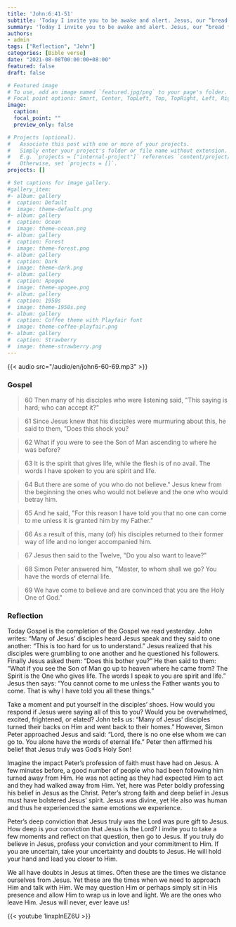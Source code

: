 ```yaml
---
title: 'John:6:41-51'
subtitle: 'Today I invite you to be awake and alert. Jesus, our “bread from heaven,” may appear to us in strange or unusual ways. Or he may appear to us in the daily: disguised in a friend, an unexpected helping hand or in the quiet of the morning. Keep your eyes, ears, mind and heart open and alert. Don’t want to miss him! What a loss that would be!'
summary: 'Today I invite you to be awake and alert. Jesus, our “bread from heaven,” may appear to us in strange or unusual ways. Or he may appear to us in the daily: disguised in a friend, an unexpected helping hand or in the quiet of the morning. Keep your eyes, ears, mind and heart open and alert. Don’t want to miss him! What a loss that would be!'
authors:
- admin
tags: ["Reflection", "John"]
categories: [Bible verse]
date: "2021-08-08T00:00:00+08:00"
featured: false
draft: false

# Featured image
# To use, add an image named `featured.jpg/png` to your page's folder.
# Focal point options: Smart, Center, TopLeft, Top, TopRight, Left, Right, BottomLeft, Bottom, BottomRight
image:
  caption:
  focal_point: ""
  preview_only: false

# Projects (optional).
#   Associate this post with one or more of your projects.
#   Simply enter your project's folder or file name without extension.
#   E.g. `projects = ["internal-project"]` references `content/project/deep-learning/index.md`.
#   Otherwise, set `projects = []`.
projects: []

# Set captions for image gallery.
#gallery_item:
#- album: gallery
#  caption: Default
#  image: theme-default.png
#- album: gallery
#  caption: Ocean
#  image: theme-ocean.png
#- album: gallery
#  caption: Forest
#  image: theme-forest.png
#- album: gallery
#  caption: Dark
#  image: theme-dark.png
#- album: gallery
#  caption: Apogee
#  image: theme-apogee.png
#- album: gallery
#  caption: 1950s
#  image: theme-1950s.png
#- album: gallery
#  caption: Coffee theme with Playfair font
#  image: theme-coffee-playfair.png
#- album: gallery
#  caption: Strawberry
#  image: theme-strawberry.png
---
```


{{< audio src="/audio/en/john6-60-69.mp3" >}}

### Gospel
> 60 Then many of his disciples who were listening said, "This saying is hard; who can accept it?"

> 61 Since Jesus knew that his disciples were murmuring about this, he said to them, "Does this shock you?

> 62 What if you were to see the Son of Man ascending to where he was before?

> 63 It is the spirit that gives life, while the flesh is of no avail. The words I have spoken to you are spirit and life.

> 64 But there are some of you who do not believe." Jesus knew from the beginning the ones who would not believe and the one who would betray him.

> 65 And he said, "For this reason I have told you that no one can come to me unless it is granted him by my Father."

> 66 As a result of this, many (of) his disciples returned to their former way of life and no longer accompanied him.

> 67 Jesus then said to the Twelve, "Do you also want to leave?"

> 68 Simon Peter answered him, "Master, to whom shall we go? You have the words of eternal life.

> 69 We have come to believe and are convinced that you are the Holy One of God."

### Reflection
Today Gospel is the completion of the Gospel we read yesterday.  John writes: “Many of Jesus’ disciples heard Jesus speak and they said to one another: “This is too hard for us to understand.” Jesus realized that his disciples were grumbling to one another and he questioned his followers.  Finally Jesus asked them: “Does this bother you?”  He then said to them: “What if you see the Son of Man go up to heaven where he came from?  The Spirit is the One who gives life. The words I speak to you are spirit and life.”  Jesus then says: “You cannot come to me unless the Father wants you to come.  That is why I have told you all these things.”

Take a moment and put yourself in the disciples’ shoes.  How would you respond if Jesus were saying all of this to you?  Would you be overwhelmed, excited, frightened, or elated?  John tells us: “Many of Jesus’ disciples turned their backs on Him and went back to their homes.”  However, Simon Peter approached Jesus and said: “Lord, there is no one else whom we can go to.  You alone have the words of eternal life.” Peter then affirmed his belief that Jesus truly was God’s Holy Son!

Imagine the impact Peter’s profession of faith must have had on Jesus.  A few minutes before, a good number of people who had been following him turned away from Him.  He was not acting as they had expected Him to act and they had walked away from Him.  Yet, here was Peter boldly professing his belief in Jesus as the Christ.  Peter’s strong faith and deep belief in Jesus must have bolstered Jesus’ spirit. Jesus was divine, yet He also was human and thus he experienced the same emotions we experience. 

Peter’s deep conviction that Jesus truly was the Lord was pure gift to Jesus.  How deep is your conviction that Jesus is the Lord?  I invite you to take a few moments and reflect on that question, then go to Jesus.  If you truly do believe in Jesus, profess your conviction and your commitment to Him.  If you are uncertain, take your uncertainty and doubts to Jesus.  He will hold your hand and lead you closer to Him. 

We all have doubts in Jesus at times.  Often these are the times we distance ourselves from Jesus.  Yet these are the times when we need to approach Him and talk with Him.  We may question Him or perhaps simply sit in His presence and allow Him to wrap us in love and light.  We are the ones who leave Him.  Jesus will never, ever leave us! 

{{< youtube 1inxplnEZ6U >}}
